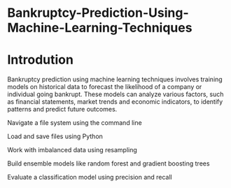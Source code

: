 # Bankruptcy-Prediction-Using-Machine-Learning-Techniques

# Introdution 
Bankruptcy prediction using machine learning techniques involves training models on historical data to forecast the likelihood of a company or individual going bankrupt. These models can analyze various factors, such as financial statements, market trends and economic indicators, to identify patterns and predict future outcomes.

Navigate a file system using the command line


Load and save files using Python


Work with imbalanced data using resampling


Build ensemble models like random forest and gradient boosting trees


Evaluate a classification model using precision and recall
